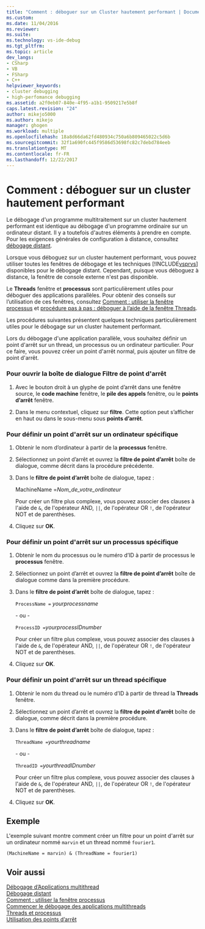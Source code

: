 ```yaml
---
title: "Comment : déboguer sur un Cluster hautement performant | Documents Microsoft"
ms.custom: 
ms.date: 11/04/2016
ms.reviewer: 
ms.suite: 
ms.technology: vs-ide-debug
ms.tgt_pltfrm: 
ms.topic: article
dev_langs:
- CSharp
- VB
- FSharp
- C++
helpviewer_keywords:
- cluster debugging
- high-perfomance debugging
ms.assetid: a2f0eb07-840e-4f95-a1b1-9509217e5b8f
caps.latest.revision: "24"
author: mikejo5000
ms.author: mikejo
manager: ghogen
ms.workload: multiple
ms.openlocfilehash: 18a8d66da62fd480934c750a6b809465022c5d6b
ms.sourcegitcommit: 32f1a690fc445f9586d53698fc82c7debd784eeb
ms.translationtype: MT
ms.contentlocale: fr-FR
ms.lasthandoff: 12/22/2017
---
```

# <a name="how-to-debug-on-a-high-performance-cluster"></a>Comment : déboguer sur un cluster hautement performant
Le débogage d'un programme multitraitement sur un cluster hautement performant est identique au débogage d'un programme ordinaire sur un ordinateur distant. Il y a toutefois d'autres éléments à prendre en compte. Pour les exigences générales de configuration à distance, consultez [débogage distant](../debugger/remote-debugging.md).  
  
 Lorsque vous déboguez sur un cluster hautement performant, vous pouvez utiliser toutes les fenêtres de débogage et les techniques [!INCLUDE[vsprvs](../code-quality/includes/vsprvs_md.md)] disponibles pour le débogage distant. Cependant, puisque vous déboguez à distance, la fenêtre de console externe n'est pas disponible.  
  
 Le **Threads** fenêtre et **processus** sont particulièrement utiles pour déboguer des applications parallèles. Pour obtenir des conseils sur l’utilisation de ces fenêtres, consultez [Comment : utiliser la fenêtre processus](http://msdn.microsoft.com/en-us/0207ce2f-8ceb-4fe7-b2b5-4dd35b035ed7) et [procédure pas à pas : déboguer à l’aide de la fenêtre Threads](../debugger/how-to-use-the-threads-window.md).  
  
 Les procédures suivantes présentent quelques techniques particulièrement utiles pour le débogage sur un cluster hautement performant.  
  
 Lors du débogage d'une application parallèle, vous souhaitez définir un point d'arrêt sur un thread, un processus ou un ordinateur particulier. Pour ce faire, vous pouvez créer un point d'arrêt normal, puis ajouter un filtre de point d'arrêt.  
  
### <a name="to-open-the-breakpoint-filter-dialog-box"></a>Pour ouvrir la boîte de dialogue Filtre de point d'arrêt  
  
1.  Avec le bouton droit à un glyphe de point d’arrêt dans une fenêtre source, le **code machine** fenêtre, le **pile des appels** fenêtre, ou le **points d’arrêt** fenêtre.  
  
2.  Dans le menu contextuel, cliquez sur **filtre**. Cette option peut s’afficher en haut ou dans le sous-menu sous **points d’arrêt**.  
  
### <a name="to-set-a-breakpoint-on-a-specific-computer"></a>Pour définir un point d'arrêt sur un ordinateur spécifique  
  
1.  Obtenir le nom d’ordinateur à partir de la **processus** fenêtre.  
  
2.  Sélectionnez un point d’arrêt et ouvrez la **filtre de point d’arrêt** boîte de dialogue, comme décrit dans la procédure précédente.  
  
3.  Dans le **filtre de point d’arrêt** boîte de dialogue, tapez :  
  
     MachineName =*Nom_de_votre_ordinateur*  
  
     Pour créer un filtre plus complexe, vous pouvez associer des clauses à l'aide de `&`, de l'opérateur AND, `||`, de l'opérateur OR `!`, de l'opérateur NOT et de parenthèses.  
  
4.  Cliquez sur **OK**.  
  
### <a name="to-set-a-breakpoint-on-a-specific-process"></a>Pour définir un point d'arrêt sur un processus spécifique  
  
1.  Obtenir le nom du processus ou le numéro d’ID à partir de processus le **processus** fenêtre.  
  
2.  Sélectionnez un point d’arrêt et ouvrez la **filtre de point d’arrêt** boîte de dialogue comme dans la première procédure.  
  
3.  Dans le **filtre de point d’arrêt** boîte de dialogue, tapez :  
  
     `ProcessName =`  *yourprocessname*  
  
     - ou -  
  
     `ProcessID =`*yourprocessIDnumber*  
  
     Pour créer un filtre plus complexe, vous pouvez associer des clauses à l'aide de `&`, de l'opérateur AND, `||`, de l'opérateur OR `!`, de l'opérateur NOT et de parenthèses.  
  
4.  Cliquez sur **OK**.  
  
### <a name="to-set-a-breakpoint-on-a-specific-thread"></a>Pour définir un point d'arrêt sur un thread spécifique  
  
1.  Obtenir le nom du thread ou le numéro d’ID à partir de thread la **Threads** fenêtre.  
  
2.  Sélectionnez un point d’arrêt et ouvrez la **filtre de point d’arrêt** boîte de dialogue, comme décrit dans la première procédure.  
  
3.  Dans le **filtre de point d’arrêt** boîte de dialogue, tapez :  
  
     `ThreadName =`*yourthreadname*  
  
     - ou -  
  
     `ThreadID =`*yourthreadIDnumber*  
  
     Pour créer un filtre plus complexe, vous pouvez associer des clauses à l'aide de `&`, de l'opérateur AND, `||`, de l'opérateur OR `!`, de l'opérateur NOT et de parenthèses.  
  
4.  Cliquez sur **OK**.  
  
## <a name="example"></a>Exemple  
 L'exemple suivant montre comment créer un filtre pour un point d'arrêt sur un ordinateur nommé `marvin` et un thread nommé `fourier1`.  
  
```  
(MachineName = marvin) & (ThreadName = fourier1)  
```  
  
## <a name="see-also"></a>Voir aussi  
 [Débogage d’Applications multithread](../debugger/debug-multithreaded-applications-in-visual-studio.md)   
 [Débogage distant](../debugger/remote-debugging.md)   
 [Comment : utiliser la fenêtre processus](http://msdn.microsoft.com/en-us/0207ce2f-8ceb-4fe7-b2b5-4dd35b035ed7)   
 [Commencer le débogage des applications multithreads](../debugger/get-started-debugging-multithreaded-apps.md)   
 [Threads et processus](http://msdn.microsoft.com/en-us/73d87480-9af3-4d1b-baf5-397d5d876ae6)   
 [Utilisation des points d’arrêt](../debugger/using-breakpoints.md)